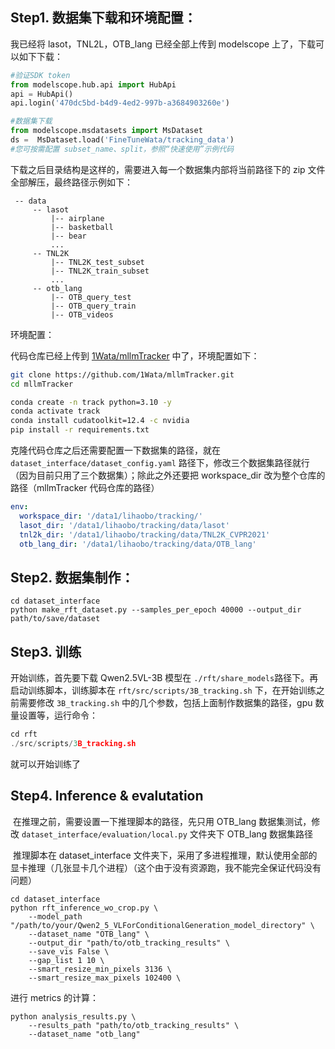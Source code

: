 ## Step1. 数据集下载和环境配置：

我已经将 lasot，TNL2L，OTB_lang 已经全部上传到 modelscope 上了，下载可以如下下载：

```python
#验证SDK token
from modelscope.hub.api import HubApi
api = HubApi()
api.login('470dc5bd-b4d9-4ed2-997b-a3684903260e')

#数据集下载
from modelscope.msdatasets import MsDataset
ds =  MsDataset.load('FineTuneWata/tracking_data')
#您可按需配置 subset_name、split，参照“快速使用”示例代码
```

下载之后目录结构是这样的，需要进入每一个数据集内部将当前路径下的 zip 文件全部解压，最终路径示例如下：

```shell
 -- data
     -- lasot
         |-- airplane
         |-- basketball
         |-- bear
         ...
     -- TNL2K
         |-- TNL2K_test_subset
         |-- TNL2K_train_subset
         ...
     -- otb_lang
         |-- OTB_query_test
         |-- OTB_query_train
         |-- OTB_videos

```



环境配置：

代码仓库已经上传到 [1Wata/mllmTracker](https://github.com/1Wata/mllmTracker) 中了，环境配置如下：

```bash
git clone https://github.com/1Wata/mllmTracker.git
cd mllmTracker

conda create -n track python=3.10 -y
conda activate track
conda install cudatoolkit=12.4 -c nvidia
pip install -r requirements.txt
```

克隆代码仓库之后还需要配置一下数据集的路径，就在 `dataset_interface/dataset_config.yaml` 路径下，修改三个数据集路径就行（因为目前只用了三个数据集）；除此之外还要把 workspace_dir 改为整个仓库的路径（mllmTracker 代码仓库的路径）

```yaml
env:
  workspace_dir: '/data1/lihaobo/tracking/'
  lasot_dir: '/data1/lihaobo/tracking/data/lasot'
  tnl2k_dir: '/data1/lihaobo/tracking/data/TNL2K_CVPR2021'
  otb_lang_dir: '/data1/lihaobo/tracking/data/OTB_lang'
```

## Step2. 数据集制作：

```shell
cd dataset_interface
python make_rft_dataset.py --samples_per_epoch 40000 --output_dir path/to/save/dataset
```

## Step3. 训练

开始训练，首先要下载 Qwen2.5VL-3B 模型在 `./rft/share_models`路径下。再启动训练脚本，训练脚本在 `rft/src/scripts/3B_tracking.sh` 下，在开始训练之前需要修改 `3B_tracking.sh` 中的几个参数，包括上面制作数据集的路径，gpu 数量设置等，运行命令：

```c
cd rft
./src/scripts/3B_tracking.sh
```

就可以开始训练了



## Step4. Inference & evalutation

​	在推理之前，需要设置一下推理脚本的路径，先只用 OTB_lang 数据集测试，修改 `dataset_interface/evaluation/local.py` 文件夹下 OTB_lang 数据集路径

​	推理脚本在 dataset_interface 文件夹下，采用了多进程推理，默认使用全部的显卡推理（几张显卡几个进程）（这个由于没有资源跑，我不能完全保证代码没有问题）

```
cd dataset_interface
python rft_inference_wo_crop.py \
    --model_path "/path/to/your/Qwen2_5_VLForConditionalGeneration_model_directory" \
    --dataset_name "OTB_lang" \
    --output_dir "path/to/otb_tracking_results" \
    --save_vis False \
    --gap_list 1 10 \
    --smart_resize_min_pixels 3136 \
    --smart_resize_max_pixels 102400 \
```

进行 metrics 的计算：

```
python analysis_results.py \
	--results_path "path/to/otb_tracking_results" \
	--dataset_name "otb_lang"
```

